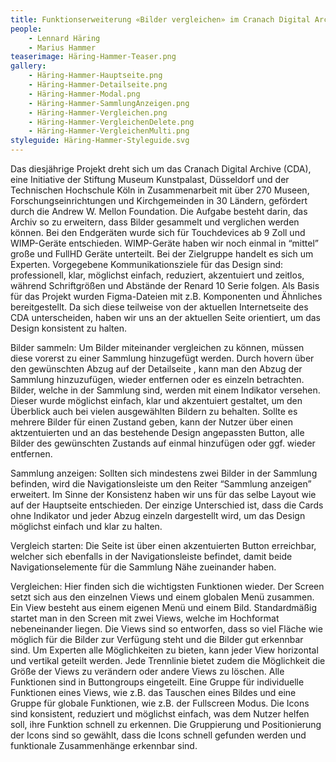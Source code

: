 ```yaml
---
title: Funktionserweiterung «Bilder vergleichen» im Cranach Digital Archive
people:
    - Lennard Häring
    - Marius Hammer
teaserimage: Häring-Hammer-Teaser.png
gallery:
    - Häring-Hammer-Hauptseite.png
    - Häring-Hammer-Detailseite.png
    - Häring-Hammer-Modal.png
    - Häring-Hammer-SammlungAnzeigen.png
    - Häring-Hammer-Vergleichen.png
    - Häring-Hammer-VergleichenDelete.png
    - Häring-Hammer-VergleichenMulti.png
styleguide: Häring-Hammer-Styleguide.svg
---
```

Das diesjährige Projekt dreht sich um das Cranach Digital Archive (CDA), eine Initiative der Stiftung Museum Kunstpalast, Düsseldorf und der Technischen Hochschule Köln in Zusammenarbeit mit über 270 Museen, Forschungseinrichtungen und Kirchgemeinden in 30 Ländern, gefördert durch die Andrew W. Mellon Foundation.
Die Aufgabe besteht darin, das Archiv so zu erweitern, dass Bilder gesammelt und verglichen werden können. Bei den Endgeräten wurde sich für Touchdevices ab 9 Zoll und WIMP-Geräte entschieden. WIMP-Geräte haben wir noch einmal in “mittel” große und FullHD Geräte unterteilt. Bei der Zielgruppe handelt es sich um Experten.
Vorgegebene Kommunikationsziele für das Design sind:  professionell, klar, möglichst einfach, reduziert, akzentuiert und zeitlos, während Schriftgrößen und Abstände der Renard 10 Serie folgen. 
Als Basis für das Projekt wurden Figma-Dateien mit z.B. Komponenten und Ähnliches bereitgestellt. Da sich diese teilweise von der aktuellen Internetseite des CDA unterscheiden, haben wir uns an der aktuellen Seite orientiert, um das Design konsistent zu halten.

Bilder sammeln: 
Um Bilder miteinander vergleichen zu können, müssen diese vorerst zu einer Sammlung hinzugefügt werden. Durch hovern über den gewünschten Abzug auf der Detailseite , kann man den Abzug der Sammlung hinzuzufügen, wieder entfernen oder es einzeln betrachten. Bilder, welche in der Sammlung sind, werden mit einem Indikator versehen. Dieser wurde möglichst einfach, klar und akzentuiert gestaltet, um den Überblick auch bei vielen ausgewählten Bildern zu behalten. Sollte es mehrere Bilder für einen Zustand geben, kann der Nutzer über einen aktzentuierten und an das bestehende Design angepassten Button, alle Bilder des gewünschten Zustands auf einmal hinzufügen oder ggf. wieder entfernen.

Sammlung anzeigen: 
Sollten sich mindestens zwei Bilder in der Sammlung befinden,
wird die Navigationsleiste um den Reiter “Sammlung anzeigen” erweitert. 
Im Sinne der Konsistenz haben wir uns für das selbe Layout wie auf der Hauptseite entschieden.
Der einzige Unterschied ist, dass die Cards ohne Indikator und jeder Abzug einzeln dargestellt wird, um das Design möglichst einfach und klar zu halten.

Vergleich starten: 
Die Seite ist über einen akzentuierten Button erreichbar, welcher sich ebenfalls in der Navigationsleiste befindet, damit beide Navigationselemente für die Sammlung Nähe zueinander haben. 

Vergleichen: 
Hier finden sich die wichtigsten Funktionen wieder. Der Screen setzt sich aus den einzelnen Views und einem globalen Menü zusammen. Ein View besteht aus einem eigenen Menü und einem Bild. Standardmäßig startet man in den Screen mit zwei Views,  welche im Hochformat nebeneinander liegen. Die Views sind so entworfen, dass so viel Fläche wie möglich für die Bilder zur Verfügung steht und die Bilder gut erkennbar sind. Um Experten alle Möglichkeiten zu bieten, kann jeder View horizontal und vertikal geteilt werden. Jede Trennlinie bietet zudem die Möglichkeit die Größe der Views zu verändern oder andere Views zu löschen.
Alle Funktionen sind in Buttongroups eingeteilt. Eine Gruppe für individuelle Funktionen eines Views, wie z.B. das Tauschen eines Bildes und eine Gruppe für globale Funktionen, wie z.B. der Fullscreen Modus. Die Icons sind konsistent, reduziert und möglichst einfach, was dem Nutzer helfen soll, ihre Funktion schnell zu erkennen. Die Gruppierung und Positionierung der Icons sind so gewählt, dass die Icons schnell gefunden werden und funktionale Zusammenhänge erkennbar sind.

